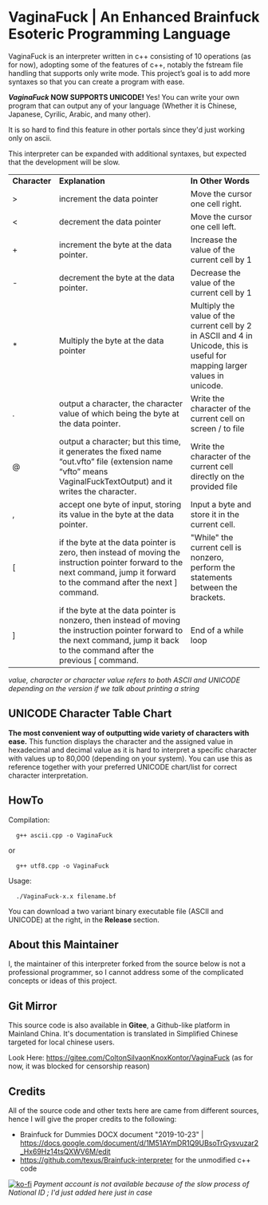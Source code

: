 <meta name="google-site-verification" content="yFGI0XxqbIVhfJ34yGw8IeEbJW0Ll4__2_bJbA36xiU" />

# VaginaFuck | An Enhanced Brainfuck Esoteric Programming Language
VaginaFuck is an interpreter written in c++ consisting of 10 operations (as for now), adopting some of the features of c++, notably the fstream file handling that supports only write mode. This project’s goal is to add more syntaxes so that you can create a program with ease.

<b> <i>VaginaFuck </i> NOW SUPPORTS UNICODE! </b> Yes! You can write your own program that can output any of your language (Whether it is Chinese, Japanese, Cyrilic, Arabic, and many other).

It is so hard to find this feature in other portals since they'd just working only on ascii.

This interpreter can be expanded with additional syntaxes, but expected that the development will be slow.

<table>
  <tr>
    <td> <b>  Character </b> </td>
    <td> <b> Explanation </b> </td>
    <td> <b> In Other Words </b> </td>
  </tr>
  <tr>
    <td> > </td>
    <td> increment the data pointer </td>
    <td> Move the cursor one cell right. </td>
  </tr>
  <tr>
    <td> < </td>
    <td> decrement the data pointer </td>
    <td> Move the cursor one cell left. </td>
  </tr>
  <tr>
    <td> + </td>
    <td> increment the byte at the data pointer. </td>
    <td> Increase the value of the current cell by 1 </td>
  </tr>
  <tr>
    <td> - </td>
    <td> decrement the byte at the data pointer. </td>
    <td> Decrease the value of the current cell by 1 </td>
  </tr>
  <tr>
    <td> * </td>
    <td> Multiply the byte at the data pointer </td>
    <td> Multiply the value of the current cell by 2 in ASCII and 4 in Unicode, this is useful for mapping larger values in unicode. </td>
  </tr>
  <tr>
    <td> . </td>
    <td> output a character, the character value of which being the byte at the data pointer. </td>
    <td> Write the character of the current cell on screen / to file </td>
  </tr>
  <tr>
    <td> @ </td>
    <td> output a character; but this time, it generates the fixed name “out.vfto” file (extension name “vfto” means VaginalFuckTextOutput) and it writes the character. </td>
    <td> Write the character of the current cell directly on the provided file </td>
  </tr>
  <tr>
    <td> , </td>
    <td> accept one byte of input, storing its value in the byte at the data pointer. </td>
    <td> Input a byte and store it in the current cell. </td>
  </tr>
  <tr>
    <td> [ </td>
    <td> if the byte at the data pointer is zero, then instead of moving the instruction pointer forward to the next command, jump it forward to the command after the next ] command. </td>
    <td> "While" the current cell is nonzero, perform the statements between the brackets. </td>
  </tr>
  <tr>
    <td> ] </td>
    <td> if the byte at the data pointer is nonzero, then instead of moving the instruction pointer forward to the next command, jump it back to the command after the previous [ command. </td>
    <td> End of a while loop </td>
  </tr>
  </table>
  
  <i> value, character or character value refers to both ASCII and UNICODE depending on the version if we talk about printing a string</i>
  
  ## UNICODE Character Table Chart
  <b>The most convenient way of outputting wide variety of characters with ease.</b> This function displays the character and the assigned value in hexadecimal and decimal value as it is hard to interpret a specific character with values up to 80,000 (depending on your system). You can use this as reference together with your preferred UNICODE chart/list for correct character interpretation.

  ## HowTo
  
  Compilation: <pre> <code> g++ ascii.cpp -o VaginaFuck </code> </pre> or
  <pre> <code> g++ utf8.cpp -o VaginaFuck </code> </pre>

  Usage: <pre> <code> ./VaginaFuck-x.x filename.bf </code> </pre>
  
  You can download a two variant binary executable file (ASCII and UNICODE) at the right, in the <b> Release </b>section.
  
  ## About this Maintainer
  I, the maintainer of this interpreter forked from the source below is not a professional programmer, so I cannot address some of the complicated concepts or ideas of this project.
  
  ## Git Mirror
  This source code is also available in <b>Gitee</b>, a Github-like platform in Mainland China. It's documentation is translated in Simplified Chinese targeted for local chinese users.
  
  Look Here: https://gitee.com/ColtonSilvaonKnoxKontor/VaginaFuck (as for now, it was blocked for censorship reason)
  
  ## Credits
  All of the source code and other texts here are came from different sources, hence I will give the proper credits to the following:
  
  * Brainfuck for Dummies DOCX document "2019-10-23" | https://docs.google.com/document/d/1M51AYmDR1Q9UBsoTrGysvuzar2_Hx69Hz14tsQXWV6M/edit
  * https://github.com/texus/Brainfuck-interpreter for the unmodified c++ code

[![ko-fi](https://ko-fi.com/img/githubbutton_sm.svg)](https://ko-fi.com/T6T5DAEDT) <i> Payment account is not available because of the slow process of National ID ; I'd just added here just in case </i>
